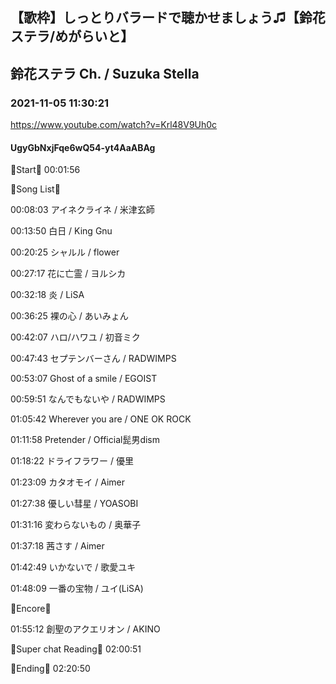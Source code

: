 ## 【歌枠】しっとりバラードで聴かせましょう♫【鈴花ステラ/めがらいと】
## 鈴花ステラ Ch. / Suzuka Stella
### 2021-11-05 11:30:21
https://www.youtube.com/watch?v=Krl48V9Uh0c
#### UgyGbNxjFqe6wQ54-yt4AaABAg
🔔Start🔔 00:01:56



🔔Song List🔔

00:08:03 アイネクライネ / 米津玄師

00:13:50 白日 / King Gnu

00:20:25 シャルル / flower

00:27:17 花に亡霊 / ヨルシカ

00:32:18 炎 / LiSA

00:36:25 裸の心 / あいみょん

00:42:07 ハロ/ハワユ / 初音ミク

00:47:43 セプテンバーさん / RADWIMPS

00:53:07 Ghost of a smile / EGOIST

00:59:51 なんでもないや / RADWIMPS

01:05:42 Wherever you are / ONE OK ROCK

01:11:58 Pretender / Official髭男dism

01:18:22 ドライフラワー / 優里

01:23:09 カタオモイ / Aimer

01:27:38 優しい彗星 / YOASOBI

01:31:16 変わらないもの / 奥華子

01:37:18 茜さす / Aimer

01:42:49 いかないで / 歌愛ユキ

01:48:09 一番の宝物 / ユイ(LiSA)



🔔Encore🔔

01:55:12 創聖のアクエリオン / AKINO



🔔Super chat Reading🔔 02:00:51



🔔Ending🔔 02:20:50


